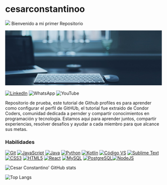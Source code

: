 # cesarconstantinoo

<img src="https://media.giphy.com/media/HQHwvSBSy7s0AXOlWt/giphy.gif" width="200"/>  Bienvenido a mi primer Repositorio


![Banner de cesarconstantinoo](378cd4ea61758d6e802d4612b9c76583.jpg)

[![LinkedIn](https://img.shields.io/badge/linkedin-%230077B5.svg?style=for-the-badge&logo=linkedin&logoColor=white)](https://www.linkedin.com/in/cesarconstantino/)
![WhatsApp](https://img.shields.io/badge/WhatsApp-25D366?style=for-the-badge&logo=whatsapp&logoColor=white)
![YouTube](https://img.shields.io/badge/YouTube-%23FF0000.svg?style=for-the-badge&logo=YouTube&logoColor=white)


Repositorio de prueba, este tutorial de Github profiles es para aprender como configurar el perfil de GitHUb, el tutorial fue extraido de Condor Coders, comunidad dedicada a pernder y compartir conocimientos en programación y tecnologia. 
Estamos aqui para aprender juntos, compartir experiencias, resolver desafíos y ayudar a cada miembro para que alcance sus metas.

### Habilidades

<p align="left">
<a href="https://git-scm.com/" target="_blank" rel="noreferrer"><img src="https://raw.githubusercontent.com/ danielcranney/readme-generator/main/public/icons/skills/git-colored.svg" width="36" height="36" alt="Git" /></a> <a href="https://developer.mozilla.org/en-US/docs/Web/JavaScript" target="_blank" rel="noreferrer"><img src="https://raw.githubusercontent.com /danielcranney/readme-generator/main/public/icons/skills/javascript-colored.svg" width="36" height="36" alt="JavaScript" /></a> <a href="https:/ /www.oracle.com/java/" target="_blank" rel="noreferrer"><img src="https://raw.githubusercontent.com/danielcranney/readme-generator/main/public/icons/skills/ java-colored.svg" width="36" height="36" alt="Java" /></a> <a href="https://www.python.org/" target="_blank" rel= "noreferrer"><img src="https://raw.githubusercontent.com/danielcranney/readme-generator/main/public/icons/skills/python-colored.svg" width="36" height="36" alt ="Python" /></a> <a href="https://kotlinlang.org/" target="_blank" rel="noreferrer"><img src="https://raw.githubusercontent.com/ danielcranney/readme-generator/main/public/icons/skills/kotlin-colored.svg" width="36" height="36" alt="Kotlin" /></a> <a href="https:// code.visualstudio.com/" target="_blank" rel="noreferrer"><img src="https://raw.githubusercontent.com/danielcranney/readme-generator/main/public/icons/skills/visualstudiocode.svg " width="36" height="36" alt="Código VS" /></a> <a href="https://www.sublimetext.com/index2" target="_blank" rel="noreferrer" ><img src="https://raw.githubusercontent.com/danielcranney/readme-generator/main/public/icons/skills/sublimetext.svg" width="36" height="36" alt="Sublime Text" /></a> <a href="https://www.w3.org/TR/CSS/#css" target="_blank" rel="noreferrer"><img src="https://raw. githubusercontent.com/danielcranney/readme-generator/main/public/icons/skills/css3-colored.svg" width="36" height="36" alt="CSS3" /></a> <a href=" https://developer.mozilla.org/en-US/docs/Glossary/HTML5" target="_blank" rel="noreferrer"><img src="https://raw.githubusercontent.com/danielcranney/readme- generador/main/public/icons/skills/html5-colored.svg" width="36" height="36" alt="HTML5" /></a> <a href="https://reactjs.org/ " target="_blank" rel="noreferrer"><img src="https://raw.githubusercontent.com/danielcranney/readme-generator/main/public/icons/skills/react-colored.svg" width="36" height="36" alt="React" /></a> <a href="https://www.mysql.com/" target="_blank" rel="noreferrer"> <img src="https://raw.githubusercontent.com/danielcranney/readme-generator/main/public/icons/skills/mysql-colored.svg" width="36" height="36" alt="MySQL" /></a> <a href="https://www.postgresql.org/" target="_blank" rel="noreferrer"><img src="https://raw.githubusercontent.com/danielcranney/ readme-generator/main/public/icons/skills/postgresql-colored.svg" width="36" height="36" alt="PostgreSQL" /></a><a href="https://nodejs.org/en/" target="_blank" rel="noreferrer"><img src="https://raw.githubusercontent.com/danielcranney/readme-generator/main/ public/icons/skills/nodejs-colored.svg" width="36" height="36" alt="NodeJS" /></a>
</p>


![Cesar Constantino' GitHub stats](https://github-readme-stats.vercel.app/api?username=cesarconstantino&show_icons=true&theme=dark)

![Top Langs](https://github-readme-stats.vercel.app/api/top-langs/?username=cesarconstantino&layout=compact&theme=dark)

<!-- BEGIN YOUTUBE-CARDS -->
<!-- END YOUTUBE-CARDS -->
